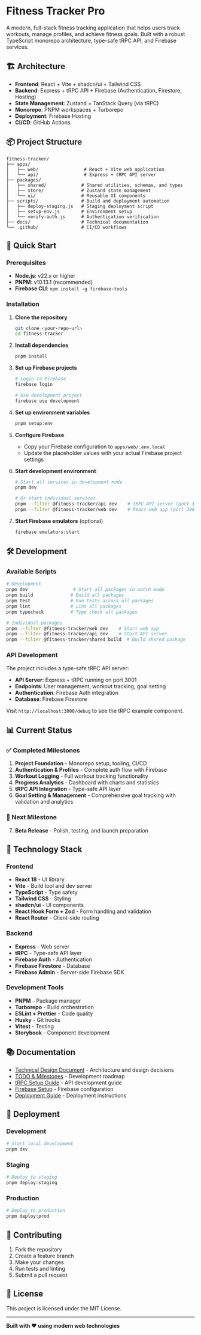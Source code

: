 # Fitness Tracker Pro

A modern, full-stack fitness tracking application that helps users track workouts, manage profiles, and achieve fitness goals. Built with a robust TypeScript monorepo architecture, type-safe tRPC API, and Firebase services.

## 🏗️ Architecture

- **Frontend**: React + Vite + shadcn/ui + Tailwind CSS
- **Backend**: Express + tRPC API + Firebase (Authentication, Firestore, Hosting)
- **State Management**: Zustand + TanStack Query (via tRPC)
- **Monorepo**: PNPM workspaces + Turborepo
- **Deployment**: Firebase Hosting
- **CI/CD**: GitHub Actions

## 📦 Project Structure

```
fitness-tracker/
├── apps/
│   ├── web/                 # React + Vite web application
│   └── api/                 # Express + tRPC API server
├── packages/
│   ├── shared/             # Shared utilities, schemas, and types
│   ├── store/              # Zustand state management
│   └── ui/                 # Reusable UI components
├── scripts/                # Build and deployment automation
│   ├── deploy-staging.js   # Staging deployment script
│   ├── setup-env.js        # Environment setup
│   └── verify-auth.js      # Authentication verification
├── docs/                   # Technical documentation
└── .github/                # CI/CD workflows
```

## 🚀 Quick Start

### Prerequisites

- **Node.js**: v22.x or higher
- **PNPM**: v10.13.1 (recommended)
- **Firebase CLI**: `npm install -g firebase-tools`

### Installation

1. **Clone the repository**
   ```bash
   git clone <your-repo-url>
   cd fitness-tracker
   ```

2. **Install dependencies**
   ```bash
   pnpm install
   ```

3. **Set up Firebase projects**
   ```bash
   # Login to Firebase
   firebase login
   
   # Use development project
   firebase use development
   ```

4. **Set up environment variables**
   ```bash
   pnpm setup:env
   ```

5. **Configure Firebase**
   - Copy your Firebase configuration to `apps/web/.env.local`
   - Update the placeholder values with your actual Firebase project settings

6. **Start development environment**
   ```bash
   # Start all services in development mode
   pnpm dev
   
   # Or start individual services
   pnpm --filter @fitness-tracker/api dev    # tRPC API server (port 3001)
   pnpm --filter @fitness-tracker/web dev    # React web app (port 3000)
   ```

7. **Start Firebase emulators** (optional)
   ```bash
   firebase emulators:start
   ```

## 🛠️ Development

### Available Scripts

```bash
# Development
pnpm dev                 # Start all packages in watch mode
pnpm build              # Build all packages
pnpm test               # Run tests across all packages
pnpm lint               # Lint all packages
pnpm typecheck          # Type check all packages

# Individual packages
pnpm --filter @fitness-tracker/web dev    # Start web app
pnpm --filter @fitness-tracker/api dev    # Start API server
pnpm --filter @fitness-tracker/shared build  # Build shared package
```

### API Development

The project includes a type-safe tRPC API server:

- **API Server**: Express + tRPC running on port 3001
- **Endpoints**: User management, workout tracking, goal setting
- **Authentication**: Firebase Auth integration
- **Database**: Firebase Firestore

Visit `http://localhost:3000/debug` to see the tRPC example component.

## 📊 Current Status

### ✅ Completed Milestones

1. **Project Foundation** - Monorepo setup, tooling, CI/CD
2. **Authentication & Profiles** - Complete auth flow with Firebase
3. **Workout Logging** - Full workout tracking functionality
4. **Progress Analytics** - Dashboard with charts and statistics
5. **tRPC API Integration** - Type-safe API layer
6. **Goal Setting & Management** - Comprehensive goal tracking with validation and analytics

### 🚀 Next Milestone

7. **Beta Release** - Polish, testing, and launch preparation

## 🔧 Technology Stack

### Frontend
- **React 18** - UI library
- **Vite** - Build tool and dev server
- **TypeScript** - Type safety
- **Tailwind CSS** - Styling
- **shadcn/ui** - UI components
- **React Hook Form + Zod** - Form handling and validation
- **React Router** - Client-side routing

### Backend
- **Express** - Web server
- **tRPC** - Type-safe API layer
- **Firebase Auth** - Authentication
- **Firebase Firestore** - Database
- **Firebase Admin** - Server-side Firebase SDK

### Development Tools
- **PNPM** - Package manager
- **Turborepo** - Build orchestration
- **ESLint + Prettier** - Code quality
- **Husky** - Git hooks
- **Vitest** - Testing
- **Storybook** - Component development

## 📚 Documentation

- [Technical Design Document](docs/technical-design-doc.md) - Architecture and design decisions
- [TODO & Milestones](docs/TODO.md) - Development roadmap
- [tRPC Setup Guide](docs/TRPC_SETUP.md) - API development guide
- [Firebase Setup](FIREBASE_SETUP.md) - Firebase configuration
- [Deployment Guide](DEPLOYMENT.md) - Deployment instructions

## 🚀 Deployment

### Development
```bash
# Start local development
pnpm dev
```

### Staging
```bash
# Deploy to staging
pnpm deploy:staging
```

### Production
```bash
# Deploy to production
pnpm deploy:prod
```

## 🤝 Contributing

1. Fork the repository
2. Create a feature branch
3. Make your changes
4. Run tests and linting
5. Submit a pull request

## 📄 License

This project is licensed under the MIT License.

---

**Built with ❤️ using modern web technologies**